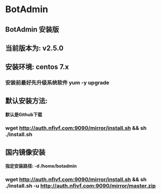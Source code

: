 # BotAdmin
## BotAdmin 安装版
## 当前版本为: v2.5.0
## 安装环境: centos 7.x
### 安装前最好先升级系统软件 yum -y upgrade

## 默认安装方法:
#### 默认是Github下载
### wget http://auth.nfivf.com:9090/mirror/install.sh && sh ./install.sh
## 国内镜像安装
#### 指定安装路径: -d /home/botadmin
### wget http://auth.nfivf.com:9090/mirror/install.sh && sh ./install.sh -u http://auth.nfivf.com:9090/mirror/master.zip
